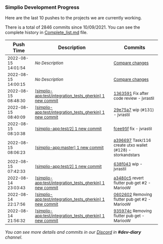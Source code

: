 
### Simplio Development Progress

Here are the last 10 pushes to the projects we are currently working.

There is a total of 2846 commits since 10/09/2021. You can see the complete history in
 [Complete_list.md](Complete_list.md) file.

| Push Time | Description | Commits |
| --- | --- | --- |
| <sub>2022-08-15 14:01:54</sub> | <sub>_No Description_</sub> | <sub>[Compare changes](https://github.com/SimplioOfficial/simplio-app/compare/618c6b56ef6b...27d648b74463)</sub> |
| <sub>2022-08-15 14:00:15</sub> | <sub>_No Description_</sub> | <sub>[Compare changes](https://github.com/SimplioOfficial/simplio-app/compare/f11ceb78b697...618c6b56ef6b)</sub> |
| <sub>2022-08-15 08:48:30</sub> | <sub>[[simplio-app:test/integration\_tests\_gherkin] 1 new commit](https://github.com/SimplioOfficial/simplio-app/commit/136359189a65303db21c6c3ca517673761014a08)</sub> | <sub>[1363591](https://github.com/SimplioOfficial/simplio-app/commit/136359189a65303db21c6c3ca517673761014a08) Fix after code review - jvrastil</sub> |
| <sub>2022-08-15 08:40:09</sub> | <sub>[[simplio-app:test/integration\_tests\_gherkin] 1 new commit](https://github.com/SimplioOfficial/simplio-app/commit/29e75a7fcf28f9844b511c879b737a29e9126797)</sub> | <sub>[29e75a7](https://github.com/SimplioOfficial/simplio-app/commit/29e75a7fcf28f9844b511c879b737a29e9126797) wip (#131) - jvrastil</sub> |
| <sub>2022-08-15 08:10:38</sub> | <sub>[[simplio-app:test/2] 1 new commit](https://github.com/SimplioOfficial/simplio-app/commit/fcee95f0978f38bf3cd68b1f8c1af6124bccea2d)</sub> | <sub>[fcee95f](https://github.com/SimplioOfficial/simplio-app/commit/fcee95f0978f38bf3cd68b1f8c1af6124bccea2d) fix - jvrastil</sub> |
| <sub>2022-08-15 08:06:23</sub> | <sub>[[simplio-app:master] 1 new commit](https://github.com/SimplioOfficial/simplio-app/commit/a3966974722736d48e262a7a7038bac6b0a4c42f)</sub> | <sub>[a396697](https://github.com/SimplioOfficial/simplio-app/commit/a3966974722736d48e262a7a7038bac6b0a4c42f) Task/116 create utxo wallet (#128) - storkandstars</sub> |
| <sub>2022-08-15 07:42:33</sub> | <sub>[[simplio-app:test/2] 1 new commit](https://github.com/SimplioOfficial/simplio-app/commit/638f043c2847fdbdcddc06c016e8d3aff2f5bc24)</sub> | <sub>[638f043](https://github.com/SimplioOfficial/simplio-app/commit/638f043c2847fdbdcddc06c016e8d3aff2f5bc24) wip - jvrastil</sub> |
| <sub>2022-08-14 23:03:43</sub> | <sub>[[simplio-app:test/integration\_tests\_gherkin] 1 new commit](https://github.com/SimplioOfficial/simplio-app/commit/a3480c5361625d76b4a9289c8a0ca7e4f14168f5)</sub> | <sub>[a3480c5](https://github.com/SimplioOfficial/simplio-app/commit/a3480c5361625d76b4a9289c8a0ca7e4f14168f5) revert flutter pub get #2 - MariooW</sub> |
| <sub>2022-08-14 22:17:56</sub> | <sub>[[simplio-app:test/integration\_tests\_gherkin] 1 new commit](https://github.com/SimplioOfficial/simplio-app/commit/0602602096bcef00213dbb63b070c94fa1898aa8)</sub> | <sub>[0602602](https://github.com/SimplioOfficial/simplio-app/commit/0602602096bcef00213dbb63b070c94fa1898aa8) Removing flutter pub get #2 - MariooW</sub> |
| <sub>2022-08-14 21:56:32</sub> | <sub>[[simplio-app:test/integration\_tests\_gherkin] 1 new commit](https://github.com/SimplioOfficial/simplio-app/commit/935974cf1653e1ce58d4700fce27067dcc6de02b)</sub> | <sub>[935974c](https://github.com/SimplioOfficial/simplio-app/commit/935974cf1653e1ce58d4700fce27067dcc6de02b) Removing flutter pub get - MariooW</sub> |

_You can see more details and commits in our [Discord](https://discord.gg/aKhjuwZmdP) in **#dev-diary** channel._
